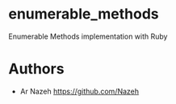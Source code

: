 # enumerable_methods

Enumerable Methods implementation with Ruby

# Authors
* Ar Nazeh https://github.com/Nazeh